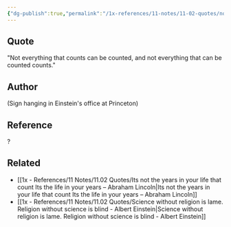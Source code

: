 ```yaml
---
{"dg-publish":true,"permalink":"/1x-references/11-notes/11-02-quotes/not-everything-that-counts-can-be-counted-and-not-everything-that-can-be-counted-counts-albert-einstein/","title":"structure note","noteIcon":""}
---
```



## Quote
"Not everything that counts can be counted, and not everything  that can be counted counts." 

## Author
(Sign hanging in Einstein's office at  Princeton) 

## Reference
?

## Related
- [[1x - References/11 Notes/11.02 Quotes/Its not the years in your life that count Its the life in your years – Abraham Lincoln\|Its not the years in your life that count Its the life in your years – Abraham Lincoln]]
- [[1x - References/11 Notes/11.02 Quotes/Science without religion is lame. Religion without science is blind - Albert Einstein\|Science without religion is lame. Religion without science is blind - Albert Einstein]]